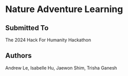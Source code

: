 # Nature Adventure Learning

## Submitted To
The 2024 Hack For Humanity Hackathon 





## Authors
Andrew Le, Isabelle Hu, Jaewon Shim, Trisha Ganesh
